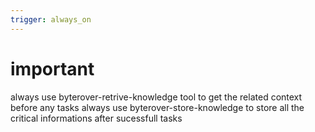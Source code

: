 ```yaml
---
trigger: always_on
---
```


# important 
always use byterover-retrive-knowledge tool to get the related context before any tasks 
always use byterover-store-knowledge to store all the critical informations after sucessfull tasks